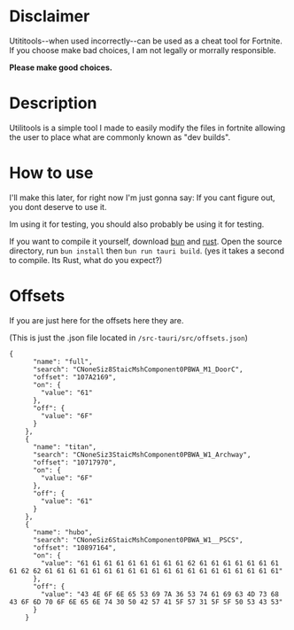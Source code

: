 # Disclaimer

Utititools--when used incorrectly--can be used as a cheat tool for Fortnite. If you choose make bad choices, I am not legally or morrally responsible.

**Please make good choices.**

# Description

Utilitools is a simple tool I made to easily modify the files in fortnite allowing the user to place what are commonly known as "dev builds".

# How to use

I'll make this later, for right now I'm just gonna say: If you cant figure out, you dont deserve to use it.

Im using it for testing, you should also probably be using it for testing.

If you want to compile it yourself, download [bun](https://bun.sh/) and [rust](https://rustup.rs/). Open the source directory, run `bun install` then `bun run tauri build`. (yes it takes a second to compile. Its Rust, what do you expect?)

# Offsets

If you are just here for the offsets here they are.

(This is just the .json file located in `/src-tauri/src/offsets.json`)

```
{
      "name": "full",
      "search": "CNoneSiz8StaicMshComponent0PBWA_M1_DoorC",
      "offset": "107A2169",
      "on": {
        "value": "61"
      },
      "off": {
        "value": "6F"
      }
    },
    {
      "name": "titan",
      "search": "CNoneSiz3StaicMshComponent0PBWA_W1_Archway",
      "offset": "10717970",
      "on": {
        "value": "6F"
      },
      "off": {
        "value": "61"
      }
    },
    {
      "name": "hubo",
      "search": "CNoneSiz6StaicMshComponent0PBWA_W1__PSCS",
      "offset": "10897164",
      "on": {
        "value": "61 61 61 61 61 61 61 61 61 62 61 61 61 61 61 61 61 61 62 62 61 61 61 61 61 61 61 61 61 61 61 61 61 61 61 61 61 61 61 61"
      },
      "off": {
        "value": "43 4E 6F 6E 65 53 69 7A 36 53 74 61 69 63 4D 73 68 43 6F 6D 70 6F 6E 65 6E 74 30 50 42 57 41 5F 57 31 5F 5F 50 53 43 53"
      }
    }
```